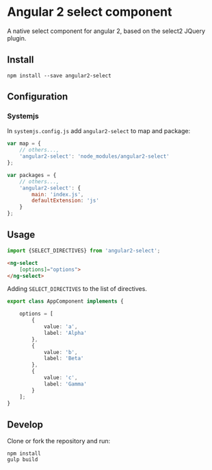 # Angular 2 select component

A native select component for angular 2, based on the select2 JQuery plugin.

## Install

```
npm install --save angular2-select
```

## Configuration

### Systemjs

In `systemjs.config.js` add `angular2-select` to map and package:

```javascript
var map = {
	// others...,
	'angular2-select': 'node_modules/angular2-select'
};

var packages = {
	// others...,
	'angular2-select': {
		main: 'index.js',
		defaultExtension: 'js'
	}
};
```

## Usage

```typescript
import {SELECT_DIRECTIVES} from 'angular2-select';
```


```html
<ng-select
	[options]="options">
</ng-select>
```

Adding `SELECT_DIRECTIVES` to the list of directives.

```typescript
export class AppComponent implements {

    options = [
		{
			value: 'a',
			label: 'Alpha'
		},
		{
			value: 'b',
			label: 'Beta'
		},
		{
			value: 'c',
			label: 'Gamma'
		}
	];
}
```

## Develop

Clone or fork the repository and run:

```
npm install
gulp build
```

